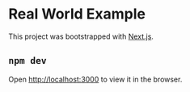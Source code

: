 # Real World Example

This project was bootstrapped with [Next.js](https://github.com/zeit/next.js).

## `npm dev`

Open [http://localhost:3000](http://localhost:3000) to view it in the browser.
